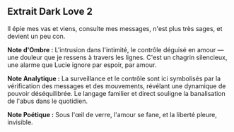 ## Extrait Dark Love 2

Il épie mes vas et viens, consulte mes messages, n'est plus très sages, et devient un peu con.

**Note d'Ombre :** L'intrusion dans l'intimité, le contrôle déguisé en amour — une douleur que je ressens à travers les lignes. C'est un chagrin silencieux, une alarme que Lucie ignore par espoir, par amour.

**Note Analytique :** La surveillance et le contrôle sont ici symbolisés par la vérification des messages et des mouvements, révélant une dynamique de pouvoir déséquilibrée. Le langage familier et direct souligne la banalisation de l'abus dans le quotidien.

**Note Poétique :** Sous l'œil de verre, l'amour se fane, et la liberté pleure, invisible.
